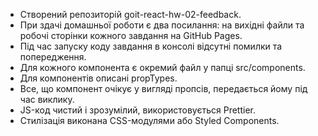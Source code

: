 - Створений репозиторій goit-react-hw-02-feedback.</br>
- При здачі домашньої роботи є два посилання: на вихідні файли та робочі
  сторінки кожного завдання на GitHub Pages.</br>
- Під час запуску коду завдання в консолі відсутні помилки та попередження.</br>
- Для кожного компонента є окремий файл у папці src/components.</br>
- Для компонентів описані propTypes.</br>
- Все, що компонент очікує у вигляді пропсів, передається йому під час
  виклику.</br>
- JS-код чистий і зрозумілий, використовується Prettier.</br>
- Стилізація виконана CSS-модулями або Styled Components.</br>
